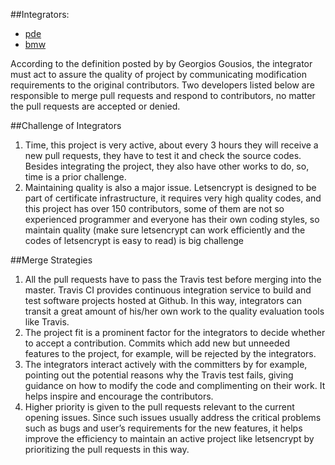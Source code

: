 ##Integrators:
- [pde](https://github.com/letsencrypt/letsencrypt/issues/created_by/pde)
- [bmw](https://github.com/letsencrypt/letsencrypt/pulls/bmw)

According to the definition posted by by Georgios Gousios, the integrator must act to assure the quality of project by communicating modification requirements to the original contributors. Two developers listed below are responsible to merge pull requests and respond to contributors, no matter the pull requests are accepted or denied.


##Challenge of Integrators
1. Time, this project is very active, about every 3 hours they will receive a new pull requests, they have to test it and check the source codes. Besides integrating the project, they also have other works to do, so, time is a prior challenge.
2. Maintaining quality is also a major issue. Letsencrypt is designed to be part of certificate infrastructure, it requires very high quality codes, and this project has over 150 contributors, some of them are not so experienced programmer and everyone has their own coding styles, so maintain quality (make sure letsencrypt can work efficiently and the codes of letsencrypt is easy to read) is big challenge

##Merge Strategies
1. All the pull requests have to pass the Travis test before merging into the master. Travis CI provides continuous integration service to build and test software projects hosted at Github. In this way, integrators can transit a great amount of his/her own work to the quality evaluation tools like Travis.
2. The project fit is a prominent factor for the integrators to decide whether to accept a contribution. Commits which add new but unneeded features to the project, for example, will be rejected by the integrators.
3. The integrators interact actively with the committers by for example, pointing out the potential reasons why the Travis test fails, giving guidance on how to modify the code and complimenting on their work. It helps inspire and encourage the contributors.
4. Higher priority is given to the pull requests relevant to the current opening issues. Since such issues usually address the critical problems such as bugs and user’s requirements for the new features, it helps improve the efficiency to maintain an active project like letsencrypt by prioritizing the pull requests in this way.
